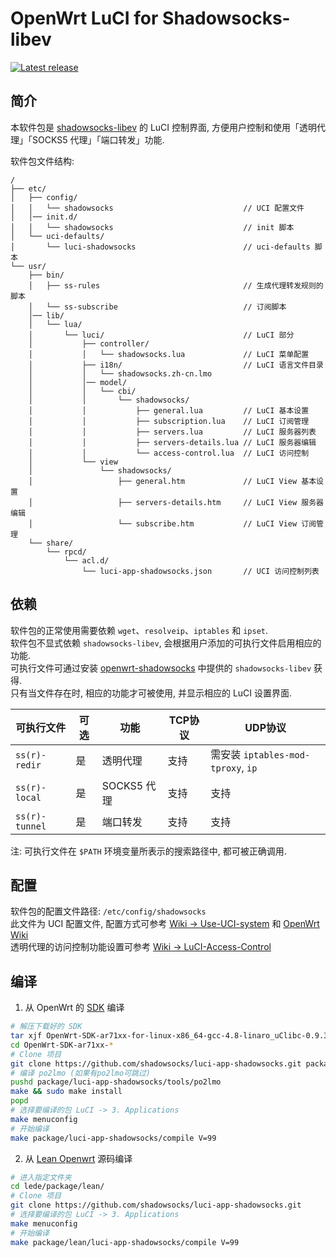OpenWrt LuCI for Shadowsocks-libev
===

[![Latest release][release_badge]][release_url]

简介
---

本软件包是 [shadowsocks-libev][openwrt-shadowsocks] 的 LuCI 控制界面,
方便用户控制和使用「透明代理」「SOCKS5 代理」「端口转发」功能.  

软件包文件结构:
```
/
├── etc/
│   ├── config/
│   │   └── shadowsocks                             // UCI 配置文件
│   │── init.d/
│   │   └── shadowsocks                             // init 脚本
│   └── uci-defaults/
│       └── luci-shadowsocks                        // uci-defaults 脚本
└── usr/
    ├── bin/
    │   ├── ss-rules                                // 生成代理转发规则的脚本
    │   └── ss-subscribe                            // 订阅脚本
    │── lib/
    │   └── lua/
    │       └── luci/                               // LuCI 部分
    │           ├── controller/
    │           │   └── shadowsocks.lua             // LuCI 菜单配置
    │           ├── i18n/                           // LuCI 语言文件目录
    │           │   └── shadowsocks.zh-cn.lmo
    │           │── model/
    │           │   └── cbi/
    │           │       └── shadowsocks/
    │           │           ├── general.lua         // LuCI 基本设置
    │           │           ├── subscription.lua    // LuCI 订阅管理
    │           │           ├── servers.lua         // LuCI 服务器列表
    │           │           ├── servers-details.lua // LuCI 服务器编辑
    │           │           └── access-control.lua  // LuCI 访问控制
    │           └── view
    │               └── shadowsocks/
    │                   ├── general.htm             // LuCI View 基本设置
    │                   ├── servers-details.htm     // LuCI View 服务器编辑
    │                   └── subscribe.htm           // LuCI View 订阅管理
    └── share/
        └── rpcd/
            └── acl.d/
                └── luci-app-shadowsocks.json       // UCI 访问控制列表
```

依赖
---

软件包的正常使用需要依赖 `wget`、`resolveip`、`iptables` 和 `ipset`.  
软件包不显式依赖 `shadowsocks-libev`, 会根据用户添加的可执行文件启用相应的功能.  
可执行文件可通过安装 [openwrt-shadowsocks][openwrt-shadowsocks] 中提供的 `shadowsocks-libev` 获得.  
只有当文件存在时, 相应的功能才可被使用, 并显示相应的 LuCI 设置界面.  

 可执行文件     | 可选 | 功能        | TCP协议 | UDP协议 
 ---------------|------|-------------|---------|-----------------------------------
 `ss(r)-redir`  | 是   | 透明代理    | 支持    | 需安装 `iptables-mod-tproxy`, `ip`
 `ss(r)-local`  | 是   | SOCKS5 代理 | 支持    | 支持
 `ss(r)-tunnel` | 是   | 端口转发    | 支持    | 支持

注: 可执行文件在 `$PATH` 环境变量所表示的搜索路径中, 都可被正确调用.

配置
---

软件包的配置文件路径: `/etc/config/shadowsocks`  
此文件为 UCI 配置文件, 配置方式可参考 [Wiki -> Use-UCI-system][Use-UCI-system] 和 [OpenWrt Wiki][uci]  
透明代理的访问控制功能设置可参考 [Wiki -> LuCI-Access-Control][LuCI-Access-Control]  

编译
---

1. 从 OpenWrt 的 [SDK][openwrt-sdk] 编译  
```bash
# 解压下载好的 SDK
tar xjf OpenWrt-SDK-ar71xx-for-linux-x86_64-gcc-4.8-linaro_uClibc-0.9.33.2.tar.bz2
cd OpenWrt-SDK-ar71xx-*
# Clone 项目
git clone https://github.com/shadowsocks/luci-app-shadowsocks.git package/luci-app-shadowsocks
# 编译 po2lmo (如果有po2lmo可跳过)
pushd package/luci-app-shadowsocks/tools/po2lmo
make && sudo make install
popd
# 选择要编译的包 LuCI -> 3. Applications
make menuconfig
# 开始编译
make package/luci-app-shadowsocks/compile V=99
```

2. 从 [Lean Openwrt] 源码编译
```bash
# 进入指定文件夹
cd lede/package/lean/
# Clone 项目
git clone https://github.com/shadowsocks/luci-app-shadowsocks.git
# 选择要编译的包 LuCI -> 3. Applications
make menuconfig
# 开始编译
make package/lean/luci-app-shadowsocks/compile V=99
```

 [release_badge]: https://img.shields.io/github/release/shadowsocks/luci-app-shadowsocks.svg
 [release_url]: https://github.com/shadowsocks/luci-app-shadowsocks/releases/latest
 [openwrt-shadowsocks]: https://github.com/shadowsocks/openwrt-shadowsocks
 [openwrt-sdk]: https://wiki.openwrt.org/doc/howto/obtain.firmware.sdk
 [ss-rules]: https://github.com/shadowsocks/luci-app-shadowsocks/wiki/Instruction-of-ss-rules
 [Use-UCI-system]: https://github.com/shadowsocks/luci-app-shadowsocks/wiki/Use-UCI-system
 [uci]: https://wiki.openwrt.org/doc/uci
 [LuCI-Access-Control]: https://github.com/shadowsocks/luci-app-shadowsocks/wiki/LuCI-Access-Control
 [Lean Openwrt]: https://github.com/coolsnowwolf/lede
